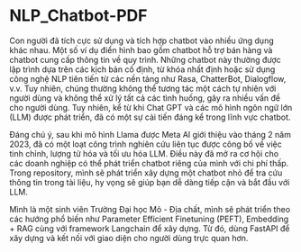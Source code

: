 # NLP_Chatbot-PDF
Con người đã tích cực sử dụng và tích hợp chatbot vào nhiều ứng dụng khác nhau. Một số ví dụ điển hình bao gồm chatbot hỗ trợ bán hàng và chatbot cung cấp thông tin về quy trình. Những chatbot này thường được lập trình dựa trên các kịch bản cố định, từ khóa nhất định hoặc sử dụng công nghệ NLP tiên tiến từ các nền tảng như Rasa, ChatterBot, Dialogflow, v.v. Tuy nhiên, chúng thường không thể tương tác một cách tự nhiên với người dùng và không thể xử lý tất cả các tình huống, gây ra nhiều vấn đề cho người dùng. Tuy nhiên, kể từ khi Chat GPT và các mô hình ngôn ngữ lớn (LLM) được phát triển, đã có một sự cải tiến đáng kể trong lĩnh vực chatbot.

Đáng chú ý, sau khi mô hình Llama được Meta AI giới thiệu vào tháng 2 năm 2023, đã có một loạt công trình nghiên cứu liên tục được công bố về việc tinh chỉnh, lượng tử hóa và tối ưu hóa LLM. Điều này đã mở ra cơ hội cho các doanh nghiệp có thể phát triển chatbot riêng của mình với chi phí thấp. Trong repository, mình sẽ phát triển xây dựng một chatbot nhỏ để tra cứu thông tin trong tài liệu, hy vọng sẽ giúp bạn dễ dàng tiếp cận và bắt đầu với LLM.

Mình là một sinh viên Trường Đại học Mỏ - Địa chất, mình sẽ phát triển theo các hướng phổ biến như Parameter Efficient Finetuning (PEFT), Embedding + RAG cùng với framework Langchain để xây dựng. Từ đó, dùng FastAPI để xây dựng và kết nối với giao diện cho người dùng trực quan hơn. 
